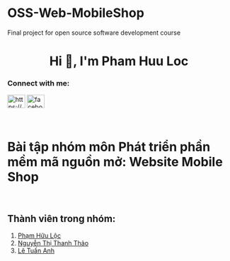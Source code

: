 # OSS-Web-MobileShop
Final project for open source software development course

<h1 align="center">Hi 👋, I'm Pham Huu Loc</h1>
<h3 align="left">Connect with me:</h3>
<p align="left">
<a href="https://x.com/phloc2192003" target="blank"><img align="center" src="https://raw.githubusercontent.com/rahuldkjain/github-profile-readme-generator/master/src/images/icons/Social/twitter.svg" alt="https://x.com/phloc2192003" height="30" width="40" /></a>
<a href="https://facebook.com/phloc2193" target="blank"><img align="center" src="https://raw.githubusercontent.com/rahuldkjain/github-profile-readme-generator/master/src/images/icons/Social/facebook.svg" alt="facebook.com/phloc2193" height="30" width="40" /></a>
</p>
<br>
<p> 
  <h1>
  Bài tập nhóm môn Phát triển phần mềm mã nguồn mở: Website Mobile Shop</h1>
  <br>
  <h2>Thành viên trong nhóm:</h2>

<ol>
    <li>
        <a href="https://facebook.com/phloc2193" target="blank">Phạm Hữu Lộc</a>
    </li>
    <li>
        <a href="https://facebook.com/thanhthao29033001" target="blank">Nguyễn Thị Thanh Thảo</a>
    </li>
    <li>
        <a href="https://facebook.com/" target="blank">Lê Tuấn Anh</a>
    </li>
</ol> 

<br>

</p>